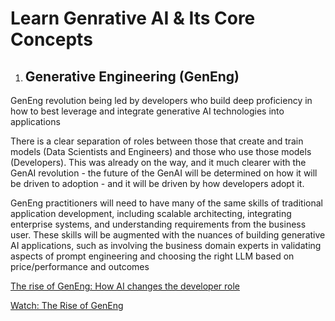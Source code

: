 # Learn Genrative AI & Its Core Concepts

1. ## Generative Engineering (GenEng)

GenEng revolution being led by developers who build deep proficiency in how to best leverage and integrate generative AI technologies into applications

There is a clear separation of roles between those that create and train models (Data Scientists and Engineers) and those who use those models (Developers). This was already on the way, and it much clearer with the GenAI revolution - the future of the GenAI will be determined on how it will be driven to adoption - and it will be driven by how developers adopt it.

GenEng practitioners will need to have many of the same skills of traditional application development, including scalable architecting, integrating enterprise systems, and understanding requirements from the business user. These skills will be augmented with the nuances of building generative AI applications, such as involving the business domain experts in validating aspects of prompt engineering and choosing the right LLM based on price/performance and outcomes

[The rise of GenEng: How AI changes the developer role](https://cloud.google.com/blog/products/ai-machine-learning/the-rise-of-geneng-how-ai-changes-the-developer-role)

[Watch: The Rise of GenEng](https://www.youtube.com/watch?v=RLUrvgfEeUc)
